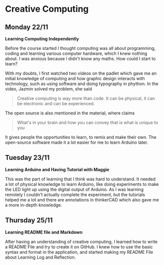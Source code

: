# Creative Computing

## Monday 22/11

**Learning Computing Independently**

Before the course started I thought computing was all about programming, coding and learning various computer hardware, which I knew nothing about. I was anxious because I didn't know any maths. How could I start to learn? 

With my doubts, I first watched two videos on the padlet which gave me an initial knowledge of computing and how graphic design interacts with technology, such as using software and doing typography in phython. In the video, Jazmin solved my problem, she said

> Creative computing is way more than code. It can be physical, it can be electronic and can be experienced.

The open source is also mentioned in the material, where claims

> What's in your brain and how you can convey that is what is unique to you

It gives people the opportunities to learn, to remix and make their own. The open-source software made it a lot easier for me to learn Arduino later.

## Tuesday 23/11

**Learning Arduino and Having Tutorial with Maggie**

This was the part of learning that I think was hard to understand. It needed a lot of physical knowledge to learn Arduino, like doing experiments to make the LED light up using the digital output of Arduino. As I was learning remotely I couldn't actually complete the experiment, but the tutorials helped me a lot and there are annotations in thinkerCAD which also gave me a more in-depth knowledge.

## Thursday 25/11

**Learning README file and Markdown**

After having an understanding of creative computing, I learned how to write a README File and try to create it on GitHub. I knew how to use the basic syntax and format in the application, and started making my README File about Learning Log and Reflection.


